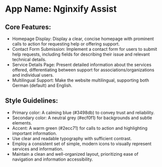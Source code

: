 # **App Name**: Nginxify Assist

## Core Features:

- Homepage Display: Display a clear, concise homepage with prominent calls to action for requesting help or offering support.
- Contact Form Submission: Implement a contact form for users to submit help requests, including fields for describing their issue and relevant technical details.
- Service Details Page: Present detailed information about the services offered, differentiating between support for associations/organizations and individual users.
- Multilingual Support: Make the website multilingual, supporting both German (default) and English.

## Style Guidelines:

- Primary color: A calming blue (#3498db) to convey trust and reliability.
- Secondary color: A neutral grey (#ecf0f1) for backgrounds and subtle elements.
- Accent: A warm green (#2ecc71) for calls to action and highlighting important information.
- Use clear and readable typography with sufficient contrast.
- Employ a consistent set of simple, modern icons to visually represent services and information.
- Maintain a clean and well-organized layout, prioritizing ease of navigation and information accessibility.